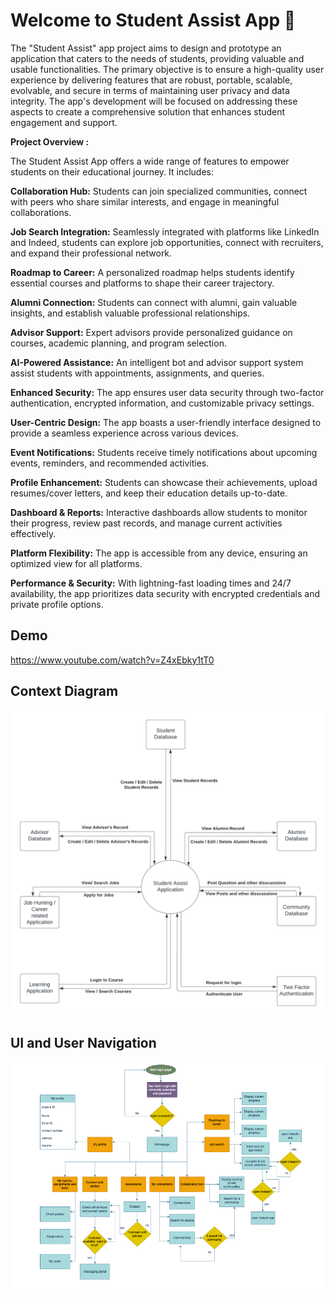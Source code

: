 
# Welcome to Student Assist App 🚀

The "Student Assist" app project aims to design and prototype an application that caters to the needs of students, providing valuable and usable functionalities. The primary objective is to ensure a high-quality user experience by delivering features that are robust, portable, scalable, evolvable, and secure in terms of maintaining user privacy and data integrity. The app's development will be focused on addressing these aspects to create a comprehensive solution that enhances student engagement and support.

**Project Overview :**

The Student Assist App offers a wide range of features to empower students on their educational journey. It includes:

**Collaboration Hub:** Students can join specialized communities, connect with peers who share similar interests, and engage in meaningful collaborations.

**Job Search Integration:** Seamlessly integrated with platforms like LinkedIn and Indeed, students can explore job opportunities, connect with recruiters, and expand their professional network.

**Roadmap to Career:** A personalized roadmap helps students identify essential courses and platforms to shape their career trajectory.

**Alumni Connection:** Students can connect with alumni, gain valuable insights, and establish valuable professional relationships.

**Advisor Support:** Expert advisors provide personalized guidance on courses, academic planning, and program selection.

**AI-Powered Assistance:** An intelligent bot and advisor support system assist students with appointments, assignments, and queries.

**Enhanced Security:** The app ensures user data security through two-factor authentication, encrypted information, and customizable privacy settings.

**User-Centric Design:** The app boasts a user-friendly interface designed to provide a seamless experience across various devices.

**Event Notifications:** Students receive timely notifications about upcoming events, reminders, and recommended activities.

**Profile Enhancement:** Students can showcase their achievements, upload resumes/cover letters, and keep their education details up-to-date.

**Dashboard & Reports:** Interactive dashboards allow students to monitor their progress, review past records, and manage current activities effectively.

**Platform Flexibility:** The app is accessible from any device, ensuring an optimized view for all platforms.

**Performance & Security:** With lightning-fast loading times and 24/7 availability, the app prioritizes data security with encrypted credentials and private profile options.


## Demo

https://www.youtube.com/watch?v=Z4xEbky1tT0


## Context Diagram

![image](https://github.com/shivdeepbisurkar/Projects/blob/main/Student%20Assistance%20App/Context%20diagram.png)

## UI and User Navigation

![image](https://github.com/shivdeepbisurkar/Projects/blob/main/Student%20Assistance%20App/-%20UI%20and%20User%20Navigation.png)

